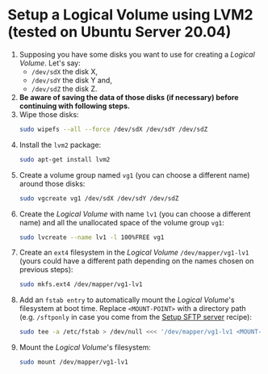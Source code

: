 # Setup a Logical Volume using LVM2 (tested on Ubuntu Server 20.04)

1. Supposing you have some disks you want to use for creating a *Logical Volume*. Let's say:
    - `/dev/sdX` the disk X,
    - `/dev/sdY` the disk Y and,
    - `/dev/sdZ` the disk Z.
2. **Be aware of saving the data of those disks (if necessary) before continuing with following steps.**
3. Wipe those disks:
    ```bash
    sudo wipefs --all --force /dev/sdX /dev/sdY /dev/sdZ
    ```
4. Install the `lvm2` package:
    ```bash
    sudo apt-get install lvm2
    ```
5. Create a volume group named `vg1` (you can choose a different name) around those disks:
    ```bash
    sudo vgcreate vg1 /dev/sdX /dev/sdY /dev/sdZ
    ```
6. Create the *Logical Volume* with name `lv1` (you can choose a different name) and all the unallocated space of the volume group `vg1`:
    ```bash
    sudo lvcreate --name lv1 -l 100%FREE vg1
    ```
7. Create an `ext4` filesystem in the *Logical Volume* `/dev/mapper/vg1-lv1` (yours could have a different path depending on the names chosen on previous steps):
    ```bash
    sudo mkfs.ext4 /dev/mapper/vg1-lv1
    ```
8. Add an `fstab entry` to automatically mount the *Logical Volume*'s filesystem at boot time. Replace `<MOUNT-POINT>` with a directory path 
(e.g. `/sftponly` in case you come from the [Setup SFTP server](https://github.com/guallo/recipes/blob/master/setup-sftp-server.md#setup-sftp-server-tested-on-ubuntu-server-2004) recipe):
    ```bash
    sudo tee -a /etc/fstab > /dev/null <<< '/dev/mapper/vg1-lv1 <MOUNT-POINT> ext4 defaults 0 0'
    ```
9. Mount the *Logical Volume*'s filesystem:
    ```bash
    sudo mount /dev/mapper/vg1-lv1
    ```
